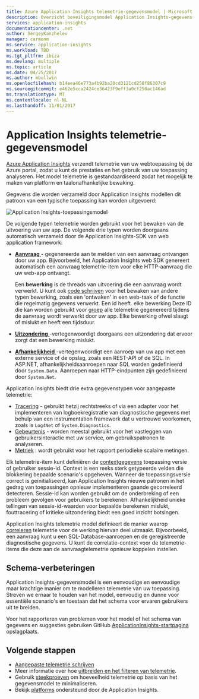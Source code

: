 ```yaml
---
title: Azure Application Insights telemetrie-gegevensmodel | Microsoft Docs
description: Overzicht beveiligingsmodel Application Insights-gegevens
services: application-insights
documentationcenter: .net
author: SergeyKanzhelev
manager: carmonm
ms.service: application-insights
ms.workload: TBD
ms.tgt_pltfrm: ibiza
ms.devlang: multiple
ms.topic: article
ms.date: 04/25/2017
ms.author: mbullwin
ms.openlocfilehash: b14eea46e773a4b92ba20cd3121cd258f86307c9
ms.sourcegitcommit: e462e5cca2424ce36423f9eff3a0cf250ac146ad
ms.translationtype: MT
ms.contentlocale: nl-NL
ms.lasthandoff: 11/01/2017
---
```

# <a name="application-insights-telemetry-data-model"></a>Application Insights telemetrie-gegevensmodel

[Azure Application Insights](app-insights-overview.md) verzendt telemetrie van uw webtoepassing bij de Azure portal, zodat u kunt de prestaties en het gebruik van uw toepassing analyseren. Het model telemetrie is gestandaardiseerd zodat het mogelijk te maken van platform en taalonafhankelijke bewaking. 

Gegevens die worden verzameld door Application Insights modellen dit patroon van een typische toepassing kan worden uitgevoerd:

![Application Insights-toepassingsmodel](./media/application-insights-data-model/application-insights-data-model.png)

De volgende typen telemetrie worden gebruikt voor het bewaken van de uitvoering van uw app. De volgende drie typen worden doorgaans automatisch verzameld door de Application Insights-SDK van web application framework:

* [**Aanvraag** ](application-insights-data-model-request-telemetry.md) - gegenereerde aan te melden van een aanvraag ontvangen door uw app. Bijvoorbeeld, het Application Insights web SDK genereert automatisch een aanvraag telemetrie-item voor elke HTTP-aanvraag die uw web-app ontvangt. 

    Een **bewerking** is de threads van uitvoering die een aanvraag wordt verwerkt. U kunt ook [code schrijven](app-insights-api-custom-events-metrics.md#trackrequest) voor het bewaken van andere typen bewerking, zoals een 'ontwaken' in een web-taak of de functie die regelmatig gegevens verwerkt.  Een id heeft. elke bewerking Deze ID die kan worden gebruikt voor [groep](application-insights-correlation.md) alle telemetrie gegenereerd tijdens de aanvraag wordt verwerkt door uw app. Elke bewerking ofwel slaagt of mislukt en heeft een tijdsduur.
* [**Uitzondering** ](application-insights-data-model-exception-telemetry.md) -vertegenwoordigt doorgaans een uitzondering dat ervoor zorgt dat een bewerking mislukt.
* [**Afhankelijkheid** ](application-insights-data-model-dependency-telemetry.md) -vertegenwoordigt een aanroep van uw app met een externe service of de opslag, zoals een REST-API of de SQL. In ASP.NET, afhankelijkheidsaanroepen naar SQL worden gedefinieerd door `System.Data`. Aanroepen naar HTTP-eindpunten zijn gedefinieerd door `System.Net`. 

Application Insights biedt drie extra gegevenstypen voor aangepaste telemetrie:

* [Tracering](application-insights-data-model-trace-telemetry.md) - gebruikt hetzij rechtstreeks of via een adapter voor het implementeren van logboekregistratie van diagnostische gegevens met behulp van een instrumentation framework dat u vertrouwd voorkomen, zoals is `Log4Net` of `System.Diagnostics`.
* [Gebeurtenis](application-insights-data-model-event-telemetry.md) - worden meestal gebruikt voor het vastleggen van gebruikersinteractie met uw service, om gebruikspatronen te analyseren.
* [Metriek](application-insights-data-model-metric-telemetry.md) : wordt gebruikt voor het rapport periodieke scalaire metingen.

Elk telemetrie-item kunt definiëren de [contextgegevens](application-insights-data-model-context.md) toepassing versie of gebruiker sessie-id. Context is een reeks sterk getypeerde velden die blokkering bepaalde scenario's opgeheven. Wanneer de toepassingsversie correct is geïnitialiseerd, kan Application Insights nieuwe patronen in het gedrag van toepassingen opnieuw implementeren gaande gecorreleerd detecteren. Sessie-id kan worden gebruikt om de onderbreking of een probleem gevolgen voor gebruikers te berekenen. Afhankelijkheid unieke tellingen van sessie-id-waarden voor bepaalde berekenen mislukt, fouttracering of kritieke uitzondering biedt een goed inzicht botsingen.

Application Insights telemetrie model definieert de manier waarop [correleren](application-insights-correlation.md) telemetrie voor de werking hiervan deel uitmaakt. Bijvoorbeeld, een aanvraag kunt u een SQL-Database-aanroepen en de geregistreerde diagnostische gegevens. U kunt de correlatie-context voor de telemetrie-items die deze aan de aanvraagtelemetrie opnieuw koppelen instellen.

## <a name="schema-improvements"></a>Schema-verbeteringen

Application Insights-gegevensmodel is een eenvoudige en eenvoudige maar krachtige manier om te modelleren telemetrie van uw toepassing. Streven we ernaar te houden van het model, eenvoudig en dunne voor essentiële scenario's en toestaan dat het schema voor ervaren gebruikers uit te breiden.

Voor het rapporteren van problemen voor het model of het schema van gegevens en suggesties gebruiken GitHub [ApplicationInsights-startpagina](https://github.com/Microsoft/ApplicationInsights-Home/labels/schema) opslagplaats.

## <a name="next-steps"></a>Volgende stappen

- [Aangepaste telemetrie schrijven](app-insights-api-custom-events-metrics.md)
- Meer informatie over hoe [uitbreiden en het filteren van telemetrie](app-insights-api-filtering-sampling.md).
- Gebruik [steekproeven](app-insights-sampling.md) om hoeveelheid telemetrie op basis van het gegevensmodel te minimaliseren.
- Bekijk [platforms](app-insights-platforms.md) ondersteund door de Application Insights.
